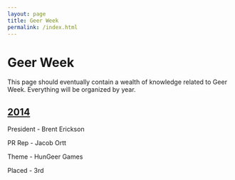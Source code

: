 ```yaml
---
layout: page
title: Geer Week
permalink: /index.html
---
```

Geer Week
=========
This page should eventually contain a wealth of knowledge related to Geer
Week. Everything will be organized by year.


[2014](2014.html)
----
President - Brent Erickson

PR Rep - Jacob Ortt

Theme - HunGeer Games

Placed - 3rd 
